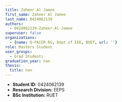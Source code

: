 ```yaml
---
title: Zaheer Al Jamee
first_name: Zaheer Al Jamee
last_name: 0424062139
authors:
  - 0424062139-Zaheer-Al-Jamee
superuser: false
organizations:
  - {name: Q-PACER RG, Dept of EEE, BUET, url: ''}
role: Masters Student
user_groups:
  - Grad Students
graduation_year: nan
thesis:
  title: nan
---
```


* **Student ID:** 0424062139
* **Research Division:** EEPS
* **BSc Institution:** RUET
